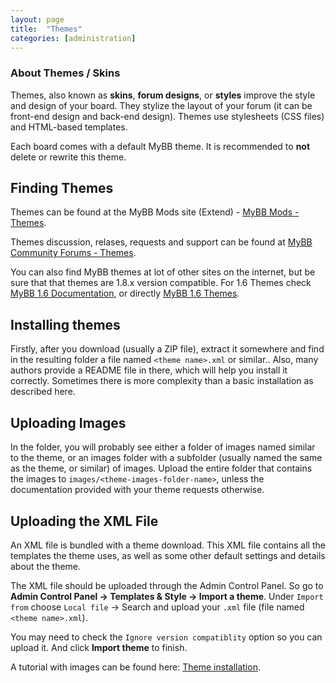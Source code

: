 ```yaml
---
layout: page
title:  "Themes"
categories: [administration]
---
```


### About Themes / Skins

Themes, also known as **skins**, **forum designs**, or **styles**  improve the style and design of your board. They stylize the layout of your forum (it can be front-end design and back-end design). Themes use stylesheets (CSS files) and HTML-based templates.

Each board comes with a default MyBB theme. It is recommended to **not** delete or rewrite this theme.

## Finding Themes

Themes can be found at the MyBB Mods site (Extend) - [MyBB Mods - Themes](http://community.mybb.com/mods.php?action=browse&category=themes).

Themes discussion, relases, requests and support can be found at [MyBB Community Forums - Themes](http://community.mybb.com/forum-103.html).

You can also find MyBB themes at lot of other sites on the internet, but be sure that that themes are 1.8.x version compatible.
For 1.6 Themes check [MyBB 1.6 Documentation](http://docs.mybb.com/1.6/), or directly [MyBB 1.6 Themes](http://docs.mybb.com/1.6/Admin-CP-Themes/).

## Installing themes

Firstly, after you download (usually a ZIP file), extract it somewhere and find in the resulting folder a file named  `<theme name>.xml` or similar..
Also, many authors provide a README file in there, which will help you install it correctly. Sometimes there is more complexity than a basic installation as described here.

## Uploading Images

In the folder, you will probably see either a folder of images named similar to the theme, or an images folder with a subfolder (usually named the same as the theme, or similar) of images. Upload the entire folder that contains the images to `images/<theme-images-folder-name>`, unless the documentation provided with your theme requests otherwise.

## Uploading the XML File

An XML file is bundled with a theme download. This XML file contains all the templates the theme uses, as well as some other default settings and details about the theme.

The XML file should be uploaded through the Admin Control Panel. So go to **Admin Control Panel -> Templates & Style -> Import a theme**.
Under `Import from` choose `Local file` -> Search and upload your `.xml` file (file named `<theme name>.xml`).

You may need to check the `Ignore version compatiblity` option so you can upload it. And click **Import theme** to finish.

A tutorial with images can be found here: [Theme installation](http://community.mybb.com/thread-163256.html).
